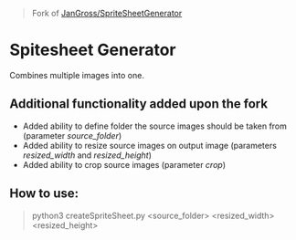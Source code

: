 > Fork of [JanGross/SpriteSheetGenerator](https://github.com/JanGross/SpriteSheetGenerator)

# Spitesheet Generator
Combines multiple images into one. 

## Additional functionality added upon the fork

- Added ability to define folder the source images should be taken from (parameter *source_folder*)
- Added ability to resize source images on output image (parameters *resized_width* and *resized_height*)
- Added ability to crop source images (parameter *crop*)

## How to use:

> python3 createSpriteSheet.py <source_folder> <resized_width> <resized_height> <crop>
